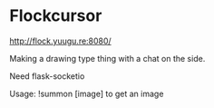 Flockcursor
=========================
http://flock.yuugu.re:8080/

Making a drawing type thing with a chat on the side.

Need flask-socketio

Usage:
  !summon [image] to get an image
